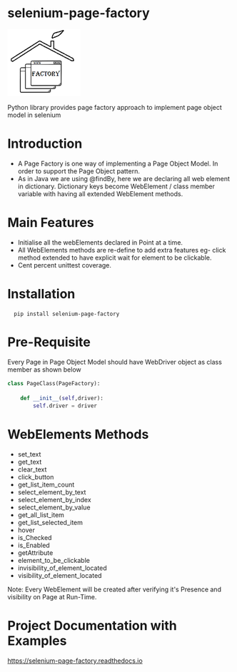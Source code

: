 selenium-page-factory
=====================

<img src="./selenium-page-factory_logo.png"  height="150">

Python library provides page factory approach to implement page object model in selenium


Introduction
============

* A Page Factory is one way of implementing a Page Object Model. In order to support the Page Object pattern.
* As in Java we are using @findBy, here we are declaring all web element in dictionary.
Dictionary keys become WebElement / class member variable with having all extended WebElement methods.
  

Main Features
=============

* Initialise all the webElements declared in Point at a time.
* All WebElements methods are re-define to add extra features eg- click method extended to have explicit wait for element to be clickable.
* Cent percent unittest coverage.

Installation
=============

```shell
  pip install selenium-page-factory
```

Pre-Requisite
=============
Every Page in Page Object Model should have WebDriver object as class member
as shown below

```python
class PageClass(PageFactory):

    def __init__(self,driver):
        self.driver = driver
```

WebElements Methods
===================
* set_text
* get_text
* clear_text
* click_button
* get_list_item_count
* select_element_by_text
* select_element_by_index
* select_element_by_value
* get_all_list_item
* get_list_selected_item
* hover
* is_Checked
* is_Enabled
* getAttribute
* element_to_be_clickable
* invisibility_of_element_located
* visibility_of_element_located
 
 Note: 
 Every WebElement will be created after verifying it's Presence and visibility on Page at Run-Time. 
 

Project Documentation with Examples
==================================
https://selenium-page-factory.readthedocs.io
